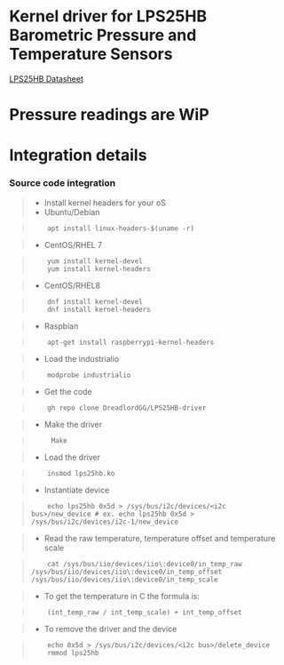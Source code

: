 # Kernel driver for LPS25HB Barometric Pressure and Temperature Sensors
[LPS25HB Datasheet](https://www.pololu.com/file/0J1466/LPS25HB.pdf)
# Pressure readings are WiP
Integration details
=====================
### Source code integration

> * Install kernel headers for your oS
> * Ubuntu/Debian

>         apt install linux-headers-$(uname -r)

> * CentOS/RHEL 7

>         yum install kernel-devel 
>         yum install kernel-headers

> * CentOS/RHEL8

>         dnf install kernel-devel
>         dnf install kernel-headers

> * Raspbian

>         apt-get install raspberrypi-kernel-headers

> * Load the industrialio 

>         modprobe industrialio

> * Get the code

>         gh repo clone DreadlordGG/LPS25HB-driver

> * Make the driver

>          Make

> * Load the driver

>         insmod lps25hb.ko

> * Instantiate device

>         echo lps25hb 0x5d > /sys/bus/i2c/devices/<i2c bus>/new_device # ex. echo lps25hb 0x5d > /sys/bus/i2c/devices/i2c-1/new_device

> * Read the raw temperature, temperature offset and temperature scale

>         cat /sys/bus/iio/devices/iio\:device0/in_temp_raw /sys/bus/iio/devices/iio\:device0/in_temp_offset /sys/bus/iio/devices/iio\:device0/in_temp_scale

> * To get the temperature in C the formula is:

>         (int_temp_raw / int_temp_scale) + int_temp_offset
    
> * To remove the driver and the device

>         echo 0x5d > /sys/bus/i2c/devices/<i2c bus>/delete_device
>         rmmod lps25hb


